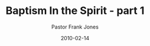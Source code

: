 ---
lunr: "true"
title: "Baptism In the Spirit - part 1"
author: "Pastor Frank Jones"
postDate: "02-14-2010"
date: 2010-02-14
category: "sermons"
slug: "2010/02/BaptismIntheSpirit_part1"
icon: microphone
audioLink: "BaptismIntheSpirit_part1"
tags: [baptism, spirit]
mp3: "BaptismIntheSpirit_part1/02142010.mp3"
ogg: "BaptismIntheSpirit_part1/02142010.ogg"
linkurl: "https://archive.org/download/BaptismIntheSpirit_part1/BaptismIntheSpirit_part1_files.xml"
ipath: "https://archive.org/download/BaptismIntheSpirit_part1/02142010.mp3"
layout: sermon.html
---